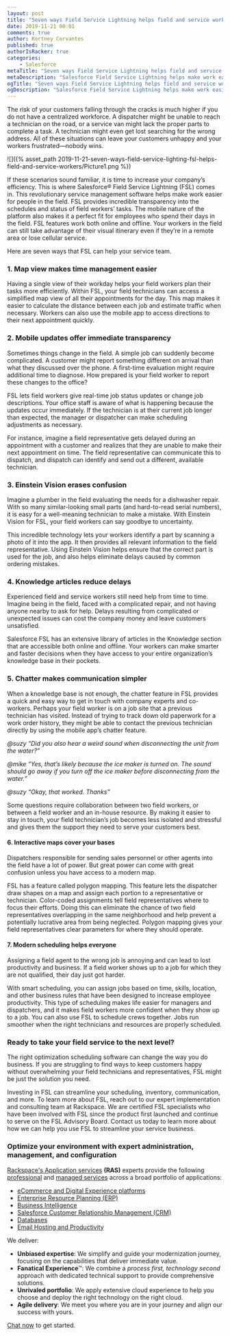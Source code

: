 ```yaml
---
layout: post
title: "Seven ways Field Service Lightning helps field and service workers"
date: 2019-11-21 00:01
comments: true
author: Kortney Cervantes
published: true
authorIsRacker: true
categories:
    - Salesforce
metaTitle: "Seven ways Field Service Lightning helps field and service workers"
metaDescription: "Salesforce Field Service Lightning helps make work easier for people in the field. It provides incredible transparency into the schedules and status of field workers’ tasks"
ogTitle: "Seven ways Field Service Lightning helps field and service workers"
ogDescription: "Salesforce Field Service Lightning helps make work easier for people in the field. It provides incredible transparency into the schedules and status of field workers’ tasks"
---
```


The risk of your customers falling through the cracks is much higher if you do not have a centralized workforce. A dispatcher might be unable to reach a technician on the road, or a service van might lack the proper parts to complete a task. A technician might even get lost searching for the wrong address. All of these situations can leave your customers unhappy and your workers frustrated&mdash;nobody wins. 

<!-- more -->

![]({% asset_path 2019-11-21-seven-ways-field-service-lighting-fsl-helps-field-and-service-workers/Picture1.png %})

If these scenarios sound familiar, it is time to increase your company’s efficiency. This is where Salesforce&reg; Field Service Lightning (FSL) comes in. This revolutionary service management software helps make work easier for people in the field. FSL provides incredible transparency into the schedules and status of field workers’ tasks. The mobile nature of the platform also makes it a perfect fit for employees who spend their days in the field. FSL features work both online and offline. Your workers in the field can still take advantage of their visual itinerary even if they’re in a remote area or lose cellular service. 

Here are seven ways that FSL can help your service team. 

### 1. Map view makes time management easier

Having a single view of their workday helps your field workers plan their tasks more efficiently. Within FSL, your field technicians can access a simplified map view of all their appointments for the day. This map makes it easier to calculate the distance between each job and estimate traffic when necessary. Workers can also use the mobile app to access directions to their next appointment quickly.

### 2. Mobile updates offer immediate transparency

Sometimes things change in the field. A simple job can suddenly become complicated. A customer might report something different on arrival than what they discussed over the phone. A first-time evaluation might require additional time to diagnose. How prepared is your field worker to report these changes to the office?

FSL lets field workers give real-time job status updates or change job descriptions. Your office staff is aware of what is happening because the updates occur immediately. If the technician is at their current job longer than expected, the manager or dispatcher can make scheduling adjustments as necessary. 

For instance, imagine a field representative gets delayed during an appointment with a customer and realizes that they are unable to make their next appointment on time. The field representative can communicate this to dispatch, and dispatch can identify and send out a different, available technician.

### 3. Einstein Vision erases confusion

Imagine a plumber in the field evaluating the needs for a dishwasher repair. With so many similar-looking small parts (and hard-to-read serial numbers), it is easy for a well-meaning technician to make a mistake. With Einstein Vision for FSL, your field workers can say goodbye to uncertainty. 

This incredible technology lets your workers identify a part by scanning a photo of it into the app. It then provides all relevant information to the field representative. Using Einstein Vision helps ensure that the correct part is used for the job, and also helps eliminate delays caused by common ordering mistakes.

### 4. Knowledge articles reduce delays

Experienced field and service workers still need help from time to time. Imagine being in the field, faced with a complicated repair, and not having anyone nearby to ask for help. Delays resulting from complicated or unexpected issues can cost the company money and leave customers unsatisfied. 

Salesforce FSL has an extensive library of articles in the Knowledge section that are accessible both online and offline. Your workers can make smarter and faster decisions when they have access to your entire organization’s knowledge base in their pockets. 

### 5. Chatter makes communication simpler

When a knowledge base is not enough, the chatter feature in FSL provides a quick and easy way to get in touch with company experts and co-workers. Perhaps your field worker is on a job site that a previous technician has visited. Instead of trying to track down old paperwork for a work order history, they might be able to contact the previous technician directly by using the mobile app’s chatter feature.

_@suzy “Did you also hear a weird sound when disconnecting the unit from the water?”_

_@mike “Yes, that’s likely because the ice maker is turned on. The sound should go away if you turn off the ice maker before disconnecting from the water.”_

_@suzy “Okay, that worked. Thanks”_

Some questions require collaboration between two field workers, or between a field worker and an in-house resource. By making it easier to stay in touch,  your field technician’s job becomes less isolated and stressful and gives them the support they need to serve your customers best.

#### 6. Interactive maps cover your bases

Dispatchers responsible for sending sales personnel or other agents into the field have a lot of power. But great power can come with great confusion unless you have access to a modern map. 

FSL has a feature called polygon mapping. This feature lets the dispatcher draw shapes on a map and assign each portion to a representative or technician. Color-coded assignments tell field representatives where to focus their efforts. Doing this can eliminate the chance of two field representatives overlapping in the same neighborhood and help prevent a potentially lucrative area from being  neglected. Polygon mapping gives your field representatives clear parameters for where they should operate. 

#### 7. Modern scheduling helps everyone

Assigning a field agent to the wrong job is annoying and can lead to lost productivity and business. If a field worker shows up to a job for which they are not qualified, their day just got harder. 

With smart scheduling, you can assign jobs based on time, skills, location, and other business rules that have been designed to increase employee productivity. This type of scheduling makes life easier for managers and dispatchers, and it makes field workers more confident when they show up to a job. You can also use FSL to schedule crews together. Jobs run smoother when the right technicians and resources are properly scheduled. 

### Ready to take your field service to the next level?

The right optimization scheduling software can change the way you do business. If you are struggling to find ways to keep customers happy without overwhelming your field technicians and representatives, FSL might be just the solution you need. 

Investing in FSL can streamline your scheduling, inventory, communication, and more. To learn more about FSL, reach out to our expert implementation and consulting team at Rackspace. We are certified FSL specialists who have been involved with FSL since the product first launched and continue to serve on the FSL Advisory Board. Contact us today to learn more about how we can help you use FSL to streamline your service business.


### Optimize your environment with expert administration, management, and configuration

[Rackspace's Application services](https://www.rackspace.com/application-management/managed-services)
**(RAS)** experts provide the following [professional](https://www.rackspace.com/application-management/professional-services)
and
[managed services](https://www.rackspace.com/application-management/managed-services) across
a broad portfolio of applications:

- [eCommerce and Digital Experience platforms](https://www.rackspace.com/ecommerce-digital-experience)
- [Enterprise Resource Planning (ERP)](https://www.rackspace.com/erp)
- [Business Intelligence](https://www.rackspace.com/business-intelligence)
- [Salesforce Customer Relationship Management (CRM)](https://www.rackspace.com/salesforce-managed-services)
- [Databases](https://www.rackspace.com/dba-services)
- [Email Hosting and Productivity](https://www.rackspace.com/email-hosting)

We deliver:

- **Unbiased expertise**: We simplify and guide your modernization journey,
focusing on the capabilities that deliver immediate value.
- **Fanatical Experience**&trade;: We combine a *process first, technology second*
approach with dedicated technical support to provide comprehensive solutions.
- **Unrivaled portfolio**: We apply extensive cloud experience to help you
choose and deploy the right technology on the right cloud.
- **Agile delivery**: We meet you where you are in your journey and align
our success with yours.

[Chat now](https://www.rackspace.com/#chat) to get started.
